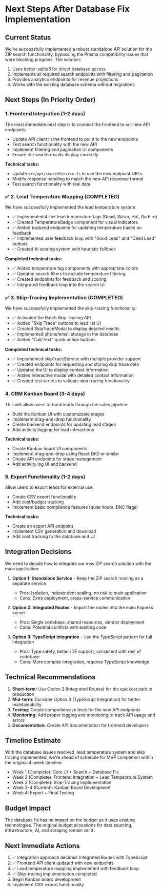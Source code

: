 # Next Steps After Database Fix Implementation

## Current Status

We've successfully implemented a robust standalone API solution for the ZIP search functionality, bypassing the Prisma compatibility issues that were blocking progress. The solution:

1. Uses better-sqlite3 for direct database access
2. Implements all required search endpoints with filtering and pagination
3. Provides analytics endpoints for revenue projections
4. Works with the existing database schema without migrations

## Next Steps (In Priority Order)

### 1. Frontend Integration (1-2 days)

The most immediate next step is to connect the frontend to our new API endpoints:

- Update API client in the frontend to point to the new endpoints
- Test search functionality with the new API
- Implement filtering and pagination UI components
- Ensure the search results display correctly

**Technical tasks:**
- Update `src/api/searchService.ts` to use the new endpoint URLs
- Modify response handling to match the new API response format
- Test search functionality with real data

### ✅ 2. Lead Temperature Mapping (COMPLETED)

We have successfully implemented the lead temperature system:

- ✅ Implemented 4-tier lead temperature tags (Dead, Warm, Hot, On Fire)
- ✅ Created TemperatureBadge component for visual indicators
- ✅ Added backend endpoints for updating temperature based on feedback
- ✅ Implemented user feedback loop with "Good Lead" and "Dead Lead" buttons
- ✅ Created AI scoring system with heuristic fallback

**Completed technical tasks:**
- ✅ Added temperature tag components with appropriate colors
- ✅ Updated search filters to include temperature filtering
- ✅ Created endpoints for feedback and scoring
- ✅ Integrated feedback loop into the search UI

### ✅ 3. Skip-Tracing Implementation (COMPLETED)

We have successfully implemented the skip-tracing functionality:

- ✅ Activated the Batch Skip Tracing API
- ✅ Added "Skip Trace" buttons to lead list UI
- ✅ Created SkipTraceModal to display detailed results
- ✅ Implemented phone/email storage in the database
- ✅ Added "Call/Text" quick action buttons

**Completed technical tasks:**
- ✅ Implemented skipTraceService with multiple provider support
- ✅ Created endpoints for requesting and storing skip trace data
- ✅ Updated the UI to display contact information
- ✅ Added interactive modal with detailed contact information
- ✅ Created test scripts to validate skip tracing functionality

### 4. CRM Kanban Board (3-4 days)

This will allow users to track leads through the sales pipeline:

- Build the Kanban UI with customizable stages
- Implement drag-and-drop functionality
- Create backend endpoints for updating lead stages
- Add activity logging for lead interactions

**Technical tasks:**
- Create Kanban board UI components
- Implement drag-and-drop using React DnD or similar
- Create API endpoints for stage management
- Add activity log UI and backend

### 5. Export Functionality (1-2 days)

Allow users to export leads for external use:

- Create CSV export functionality
- Add cost/budget tracking
- Implement basic compliance features (quiet hours, DNC flags)

**Technical tasks:**
- Create an export API endpoint
- Implement CSV generation and download
- Add cost tracking to the database and UI

## Integration Decisions

We need to decide how to integrate our new ZIP search solution with the main application:

1. **Option 1: Standalone Service** - Keep the ZIP search running as a separate service
   - Pros: Isolation, independent scaling, no risk to main application
   - Cons: Extra deployment, cross-service communication

2. **Option 2: Integrated Routes** - Import the routes into the main Express server
   - Pros: Single codebase, shared resources, simpler deployment
   - Cons: Potential conflicts with existing code

3. **Option 3: TypeScript Integration** - Use the TypeScript pattern for full integration
   - Pros: Type safety, better IDE support, consistent with rest of codebase
   - Cons: More complex integration, requires TypeScript knowledge

## Technical Recommendations

1. **Short-term:** Use Option 2 (Integrated Routes) for the quickest path to production
2. **Mid-term:** Consider Option 3 (TypeScript Integration) for better maintainability
3. **Testing:** Create comprehensive tests for the new API endpoints
4. **Monitoring:** Add proper logging and monitoring to track API usage and errors
5. **Documentation:** Create API documentation for frontend developers

## Timeline Estimate

With the database issues resolved, lead temperature system and skip tracing implemented, we're ahead of schedule for MVP completion within the original 4-week timeline:

- Week 1 (Complete): Core UI + Search + Database Fix
- Week 2 (Complete): Frontend Integration + Lead Temperature System
- Week 3 (Complete): Skip-Tracing Implementation
- Week 3-4 (Current): Kanban Board Development
- Week 4: Export + Final Testing

## Budget Impact

The database fix has no impact on the budget as it uses existing technologies. The original budget allocations for data sourcing, infrastructure, AI, and scraping remain valid.

## Next Immediate Actions

1. ✅ Integration approach decided: Integrated Routes with TypeScript
2. ✅ Frontend API client updated with new endpoints
3. ✅ Lead temperature mapping implemented with feedback loop
4. ✅ Skip-tracing implementation completed
5. Begin Kanban board development
6. Implement CSV export functionality
